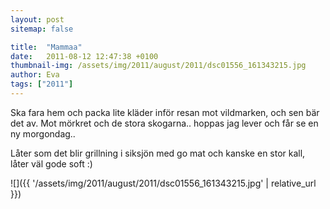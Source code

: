 ```yaml
---
layout: post
sitemap: false

title:  "Mammaa"
date:   2011-08-12 12:47:38 +0100
thumbnail-img: /assets/img/2011/august/2011/dsc01556_161343215.jpg
author: Eva
tags: ["2011"]
---
```


Ska fara hem och packa lite kläder inför resan mot vildmarken, och sen bär det av. Mot mörkret och de stora skogarna.. hoppas jag lever och får se en ny morgondag..

Låter som det blir grillning i siksjön med go mat och kanske en stor kall, låter väl gode soft :)

![]({{ '/assets/img/2011/august/2011/dsc01556_161343215.jpg'  | relative_url }})

